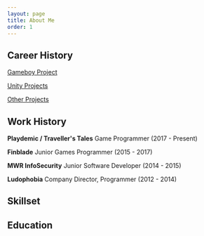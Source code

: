 ```yaml
---
layout: page
title: About Me
order: 1
---
```


## Career History

[Gameboy Project][gameboy-proj]

[Unity Projects][unity-proj]

[Other Projects][other-proj]

[gameboy-proj]: https://theadrain.github.io/portfolio/gameboy
[unity-proj]: https://theadrain.github.io/portfolio/unity-projects
[other-proj]: https://theadrain.github.io/portfolio/other-projects

## **Work History**

**Playdemic / Traveller's Tales** Game Programmer (2017 - Present)

**Finblade** Junior Games Programmer (2015 - 2017)

**MWR InfoSecurity** Junior Software Developer (2014 - 2015)

**Ludophobia** Company Director, Programmer (2012 - 2014)

## Skillset

## Education

